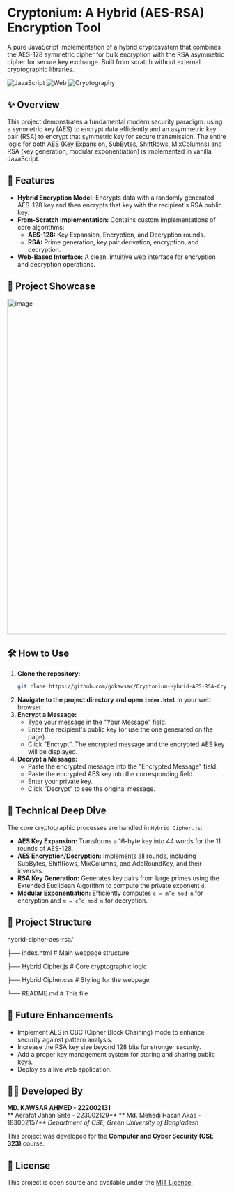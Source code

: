 # Cryptonium: A Hybrid (AES-RSA) Encryption Tool

A pure JavaScript implementation of a hybrid cryptosystem that combines the AES-128 symmetric cipher for bulk encryption with the RSA asymmetric cipher for secure key exchange. Built from scratch without external cryptographic libraries.

![JavaScript](https://img.shields.io/badge/JavaScript-100%25-F7DF1E?logo=javascript)
![Web](https://img.shields.io/badge/Platform-Web-5ED3F3?logo=html5&logoColor=white)
![Cryptography](https://img.shields.io/badge/Focus-Cryptography-000000?logo=key)

## ✨ Overview

This project demonstrates a fundamental modern security paradigm: using a symmetric key (AES) to encrypt data efficiently and an asymmetric key pair (RSA) to encrypt that symmetric key for secure transmission. The entire logic for both AES (Key Expansion, SubBytes, ShiftRows, MixColumns) and RSA (key generation, modular exponentiation) is implemented in vanilla JavaScript.

## 🚀 Features

- **Hybrid Encryption Model:** Encrypts data with a randomly generated AES-128 key and then encrypts that key with the recipient's RSA public key.
- **From-Scratch Implementation:** Contains custom implementations of core algorithms:
  - **AES-128:** Key Expansion, Encryption, and Decryption rounds.
  - **RSA:** Prime generation, key pair derivation, encryption, and decryption.
- **Web-Based Interface:** A clean, intuitive web interface for encryption and decryption operations.

## 📸 Project Showcase

<img width="1366" height="768" alt="image" src="https://github.com/user-attachments/assets/560013e5-f7bf-4796-859b-caac5bcda731" />


## 🛠️ How to Use

1.  **Clone the repository:**
    ```bash
    git clone https://github.com/gokawsar/Cryptonium-Hybrid-AES-RSA-Cryptosystem.git
    ```
2.  **Navigate to the project directory and open `index.html`** in your web browser.
3.  **Encrypt a Message:**
    - Type your message in the "Your Message" field.
    - Enter the recipient's public key (or use the one generated on the page).
    - Click "Encrypt". The encrypted message and the encrypted AES key will be displayed.
4.  **Decrypt a Message:**
    - Paste the encrypted message into the "Encrypted Message" field.
    - Paste the encrypted AES key into the corresponding field.
    - Enter your private key.
    - Click "Decrypt" to see the original message.

## 🧠 Technical Deep Dive

The core cryptographic processes are handled in `Hybrid Cipher.js`:

- **AES Key Expansion:** Transforms a 16-byte key into 44 words for the 11 rounds of AES-128.
- **AES Encryption/Decryption:** Implements all rounds, including SubBytes, ShiftRows, MixColumns, and AddRoundKey, and their inverses.
- **RSA Key Generation:** Generates key pairs from large primes using the Extended Euclidean Algorithm to compute the private exponent `d`.
- **Modular Exponentiation:** Efficiently computes `c = m^e mod n` for encryption and `m = c^d mod n` for decryption.

## 📁 Project Structure
hybrid-cipher-aes-rsa/

├── index.html # Main webpage structure

├── Hybrid Cipher.js # Core cryptographic logic

├── Hybrid Cipher.css # Styling for the webpage

└── README.md # This file

## 🔮 Future Enhancements

- Implement AES in CBC (Cipher Block Chaining) mode to enhance security against pattern analysis.
- Increase the RSA key size beyond 128 bits for stronger security.
- Add a proper key management system for storing and sharing public keys.
- Deploy as a live web application.

## 👨‍💻 Developed By

**MD. KAWSAR AHMED - 222002131**  
** Aerafat Jahan Srite - 223002129** 
** Md. Mehedi Hasan Akas - 183002157** 
*Department of CSE, Green University of Bangladesh*

This project was developed for the **Computer and Cyber Security (CSE 323)** course.

## 📜 License

This project is open source and available under the [MIT License](LICENSE).
